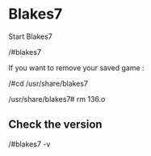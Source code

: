 # Blakes7

Start Blakes7

/#blakes7

If you want to remove your saved game :

/#cd /usr/share/blakes7

/usr/share/blakes7# rm 136.o

## Check the version

/#blakes7 -v
